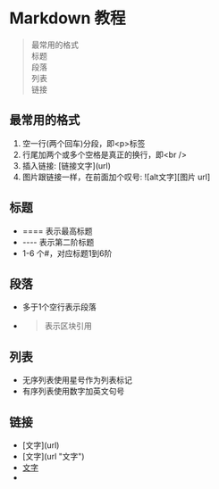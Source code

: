 Markdown 教程
==========================  
> 最常用的格式  
> 标题  
> 段落  
> 列表  
> 链接  

## 最常用的格式  
1. 空一行(两个回车)分段，即\<p\>标签
2. 行尾加两个或多个空格是真正的换行，即\<br \/\>
3. 插入链接: \[链接文字\]\(url\)
4. 图片跟链接一样，在前面加个叹号: ![alt文字][图片 url]

## 标题  
* ====  表示最高标题
* ----  表示第二阶标题
* 1-6 个#，对应标题1到6阶    

## 段落  
* 多于1个空行表示段落
* > 表示区块引用

## 列表  
* 无序列表使用星号作为列表标记
* 有序列表使用数字加英文句号

## 链接  
* \[文字\]\(url\)
* \[文字\]\(url "文字"\)
* [文字][标记]
* [标记]:url "文字说明"
